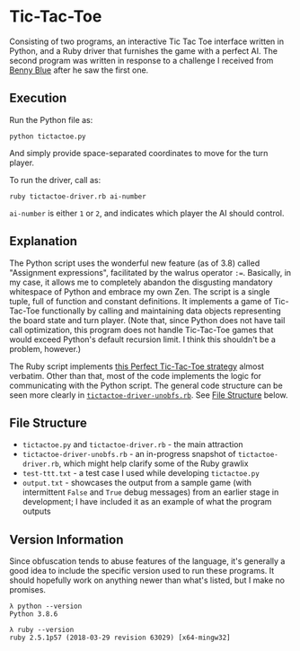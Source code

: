 # Tic-Tac-Toe
Consisting of two programs, an interactive Tic Tac Toe interface written in Python, and a Ruby driver that furnishes the game with a perfect AI. The second program was written in response to a challenge I received from [Benny Blue](https://benny.blue/) after he saw the first one.

## Execution

Run the Python file as:

```
python tictactoe.py
```

And simply provide space-separated coordinates to move for the turn player.

To run the driver, call as:

```
ruby tictactoe-driver.rb ai-number
```

`ai-number` is either `1` or `2`, and indicates which player the AI should control.

## Explanation

The Python script uses the wonderful new feature (as of 3.8) called "Assignment expressions", facilitated by the walrus operator `:=`. Basically, in my case, it allows me to completely abandon the disgusting mandatory whitespace of Python and embrace my own Zen. The script is a single tuple, full of function and constant definitions. It implements a game of Tic-Tac-Toe functionally by calling and maintaining data objects representing the board state and turn player. (Note that, since Python does not have tail call optimization, this program does not handle Tic-Tac-Toe games that would exceed Python's default recursion limit. I think this shouldn't be a problem, however.)

The Ruby script implements [this Perfect Tic-Tac-Toe strategy](https://en.wikipedia.org/wiki/Tic-tac-toe#Strategy) almost verbatim. Other than that, most of the code implements the logic for communicating with the Python script. The general code structure can be seen more clearly in [`tictactoe-driver-unobfs.rb`](./tictactoe-driver-unobfs.rb). See [File Structure](#file-structure) below.

## File Structure

- `tictactoe.py` and `tictactoe-driver.rb` - the main attraction
- `tictactoe-driver-unobfs.rb` - an in-progress snapshot of `tictactoe-driver.rb`, which might help clarify some of the Ruby grawlix
- `test-ttt.txt` - a test case I used while developing `tictactoe.py`
- `output.txt` - showcases the output from a sample game (with intermittent `False` and `True` debug messages) from an earlier stage in development; I have included it as an example of what the program outputs

## Version Information
Since obfuscation tends to abuse features of the language, it's generally a good idea to include the specific version used to run these programs. It should hopefully work on anything newer than what's listed, but I make no promises.

```
λ python --version
Python 3.8.6

λ ruby --version
ruby 2.5.1p57 (2018-03-29 revision 63029) [x64-mingw32]
```
